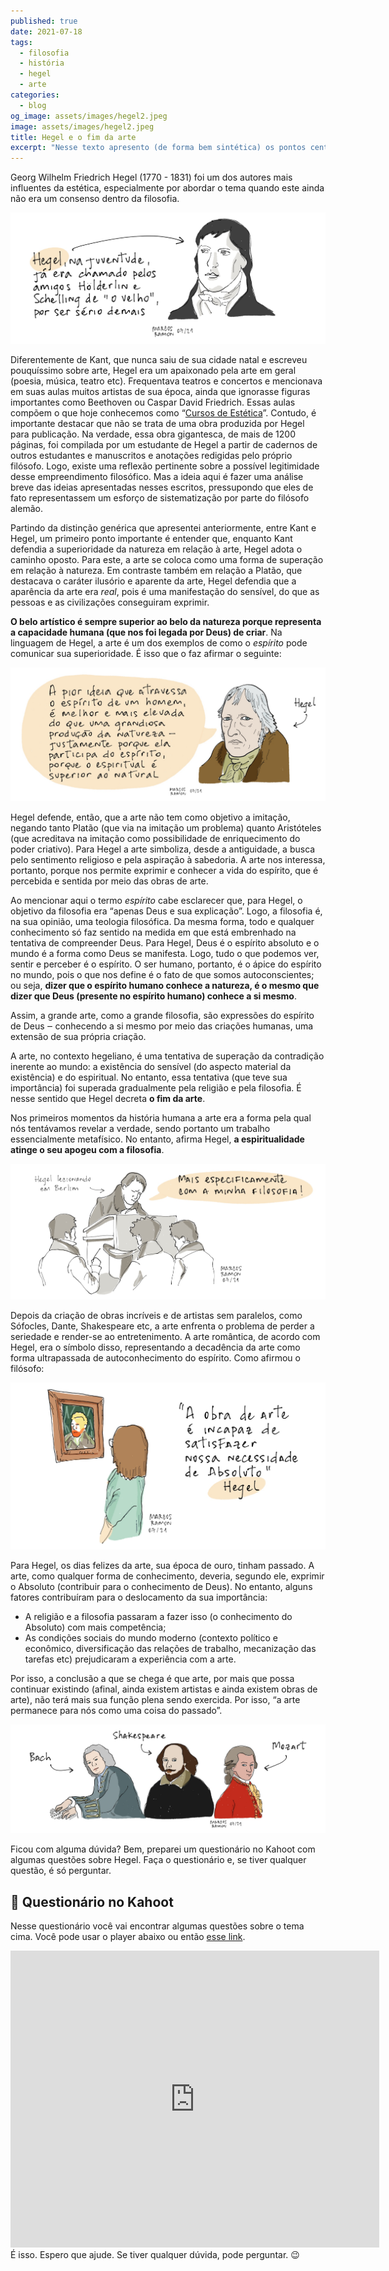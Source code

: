 ```yaml
---
published: true
date: 2021-07-18
tags: 
  - filosofia
  - história
  - hegel
  - arte
categories:
  - blog
og_image: assets/images/hegel2.jpeg
image: assets/images/hegel2.jpeg
title: Hegel e o fim da arte
excerpt: "Nesse texto apresento (de forma bem sintética) os pontos centrais da reflexão de Hegel sobre a estética"
---
```

Georg Wilhelm Friedrich Hegel (1770 - 1831) foi um dos autores mais influentes da estética, especialmente por abordar o tema quando este ainda não era um consenso dentro da filosofia.

<img src="/assets/images/hegel1.jpeg">

Diferentemente de Kant, que nunca saiu de sua cidade natal e escreveu pouquíssimo sobre arte, Hegel era um apaixonado pela arte em geral (poesia, música, teatro etc). Frequentava teatros e concertos e mencionava em suas aulas muitos artistas de sua época, ainda que ignorasse figuras importantes como Beethoven ou Caspar David Friedrich. Essas aulas compõem o que hoje conhecemos como “[Cursos de Estética](https://amzn.to/36ITt5x)”. Contudo, é importante destacar que não se trata de uma obra produzida por Hegel para publicação. Na verdade, essa obra gigantesca, de mais de 1200 páginas, foi compilada por um estudante de Hegel a partir de cadernos de outros estudantes e manuscritos e anotações redigidas pelo próprio filósofo. Logo, existe uma reflexão pertinente sobre a possível legitimidade desse empreendimento filosófico. Mas a ideia aqui é fazer uma análise breve das ideias apresentadas nesses escritos, pressupondo que eles de fato representassem um esforço de sistematização por parte do filósofo alemão.

Partindo da distinção genérica que apresentei anteriormente, entre Kant e Hegel, um primeiro ponto importante é entender que, enquanto Kant defendia a superioridade da natureza em relação à arte, Hegel adota o caminho oposto. Para este, a arte se coloca como uma forma de superação em relação à natureza. Em contraste também em relação a Platão, que destacava o caráter ilusório e aparente da arte, Hegel defendia que a aparência da arte era _real_, pois é uma manifestação do sensível, do que as pessoas e as civilizações conseguiram exprimir.

**O belo artístico é sempre superior ao belo da natureza porque representa a capacidade humana (que nos foi legada por Deus) de criar**. Na linguagem de Hegel, a arte é um dos exemplos de como o _espírito_ pode comunicar sua superioridade. É isso que o faz afirmar o seguinte:

<img src="/assets/images/hegel2.jpeg">

Hegel defende, então, que a arte não tem como objetivo a imitação, negando tanto Platão (que via na imitação um problema) quanto Aristóteles (que acreditava na imitação como possibilidade de enriquecimento do poder criativo). Para Hegel a arte simboliza, desde a antiguidade, a busca pelo sentimento religioso e pela aspiração à sabedoria. A arte nos interessa, portanto, porque nos permite exprimir e conhecer a vida do espírito, que é percebida e sentida por meio das obras de arte.

Ao mencionar aqui o termo _espírito_ cabe esclarecer que, para Hegel, o objetivo da filosofia era “apenas Deus e sua explicação”. Logo, a filosofia é, na sua opinião, uma teologia filosófica. Da mesma forma, todo e qualquer conhecimento só faz sentido na medida em que está embrenhado na tentativa de compreender Deus. Para Hegel, Deus é o espírito absoluto e o mundo é a forma como Deus se manifesta. Logo, tudo o que podemos ver, sentir e perceber é o espírito. O ser humano, portanto, é o ápice do espírito no mundo, pois o que nos define é o fato de que somos autoconscientes; ou seja, **dizer que o espírito humano conhece a natureza, é o mesmo que dizer que Deus (presente no espírito humano) conhece a si mesmo**.

Assim, a grande arte, como a grande filosofia, são expressões do espírito de Deus ‒ conhecendo a si mesmo por meio das criações humanas, uma extensão de sua própria criação.

A arte, no contexto hegeliano, é uma tentativa de superação da contradição inerente ao mundo: a existência do sensível (do aspecto material da existência) e do espiritual. No entanto, essa tentativa (que teve sua importância) foi superada gradualmente pela religião e pela filosofia. É nesse sentido que Hegel decreta **o fim da arte**.

Nos primeiros momentos da história humana a arte era a forma pela qual nós tentávamos revelar a verdade, sendo portanto um trabalho essencialmente metafísico. No entanto, afirma Hegel, **a espiritualidade atinge o seu apogeu com a filosofia**.

<img src="/assets/images/hegel3.jpeg">

Depois da criação de obras incríveis e de artistas sem paralelos, como Sófocles, Dante, Shakespeare etc, a arte enfrenta o problema de perder a seriedade e render-se ao entretenimento. A arte romântica, de acordo com Hegel, era o símbolo disso, representando a decadência da arte como forma ultrapassada de autoconhecimento do espírito. Como afirmou o filósofo:

<img src="/assets/images/hegel4.jpeg">

Para Hegel, os dias felizes da arte, sua época de ouro, tinham passado. A arte, como qualquer forma de conhecimento, deveria, segundo ele, exprimir o Absoluto (contribuir para o conhecimento de Deus). No entanto, alguns fatores contribuíram para o deslocamento da sua importância:

- A religião e a filosofia passaram a fazer isso (o conhecimento do Absoluto) com mais competência;
- As condições sociais do mundo moderno (contexto político e econômico, diversificação das relações de trabalho, mecanização das tarefas etc) prejudicaram a experiência com a arte.

Por isso, a conclusão a que se chega é que arte, por mais que possa continuar existindo (afinal, ainda existem artistas e ainda existem obras de arte), não terá mais sua função plena sendo exercida. Por isso, “a arte permanece para nós como uma coisa do passado”.

<img src="/assets/images/hegel5.jpeg">

Ficou com alguma dúvida? Bem, preparei um questionário no Kahoot com algumas questões sobre Hegel. Faça o questionário e, se tiver qualquer questão, é só perguntar.

## 📄 Questionário no Kahoot

Nesse questionário você vai encontrar algumas questões sobre o tema cima. Você pode usar o player abaixo ou então [esse link](https://create.kahoot.it/details/f839aebb-7fec-4ba5-9a12-8a35f23fb413).

<iframe src="https://kahoot.it/challenge/06435106?challenge-id=15753ace-9978-422a-8551-6b551632bc9c_1626627026404" allowfullscreen="" width="590" height="475" frameborder="0"></iframe>
<br>
É isso. Espero que ajude. Se tiver qualquer dúvida, pode perguntar. 😉
